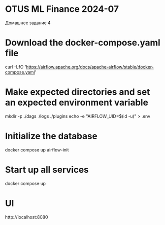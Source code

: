# OTUS ML Finance 2024-07

Домашнее задание 4

# Download the docker-compose.yaml file
curl -LfO 'https://airflow.apache.org/docs/apache-airflow/stable/docker-compose.yaml'

# Make expected directories and set an expected environment variable
mkdir -p ./dags ./logs ./plugins
echo -e "AIRFLOW_UID=$(id -u)" > .env

# Initialize the database
docker compose up airflow-init

# Start up all services
docker compose up

# UI
http://localhost:8080